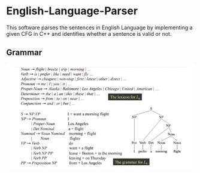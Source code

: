 # English-Language-Parser
This software parses the sentences in English Language by implementing a given CFG in C++ and identifies whether a sentence is valid or not.


## Grammar

<p float="center">
  <img src="/docs/grammar.PNG" />
</p>
